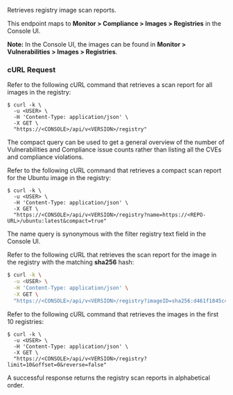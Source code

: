 Retrieves registry image scan reports.

This endpoint maps to **Monitor > Compliance > Images > Registries** in the Console UI.

**Note:** In the Console UI, the images can be found in **Monitor > Vulnerabilities > Images > Registries**.

### cURL Request

Refer to the following cURL command that retrieves a scan report for all images in the registry:

```
$ curl -k \
  -u <USER> \
  -H 'Content-Type: application/json' \
  -X GET \
  "https://<CONSOLE>/api/v<VERSION>/registry"
```

The compact query can be used to get a general overview of the number of Vulnerabilities and Compliance issue counts rather than listing all the CVEs and compliance violations.

Refer to the following cURL command that retrieves a compact scan report for the Ubuntu image in the registry:

```
$ curl -k \
  -u <USER> \
  -H 'Content-Type: application/json' \
  -X GET \
  "https://<CONSOLE>/api/v<VERSION>/registry?name=https://<REPO-URL>/ubuntu:latest&compact=true"
```
The name query is synonymous with the filter registry text field in the Console UI.

Refer to the following cURL that retrieves the scan report for the image in the registry with the matching **sha256** hash:

```bash
$ curl -k \
  -u <USER> \
  -H 'Content-Type: application/json' \
  -X GET \
  "https://<CONSOLE>/api/v<VERSION>/registry?imageID=sha256:d461f1845c43105d7d686a9cfca9d73b0272b1dcd0381bf105276c978cb02832"
```

Refer to the following cURL command that retrieves the images in the first 10 registries:

```
$ curl -k \
  -u <USER> \
  -H 'Content-Type: application/json' \
  -X GET \
  "https://<CONSOLE>/api/v<VERSION>/registry?limit=10&offset=0&reverse=false"
```

A successful response returns the registry scan reports in alphabetical order.
